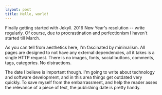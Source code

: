 ```yaml
---
layout: post
title: Hello, world!
---
```


Finally getting started with Jekyll. 2016 New Year's resolution -- write regularly. Of course, due to procrastination and perfectionism I haven't started till March.

As you can tell from aesthetics here, I'm fascinated by minimalism. All pages are designed to not have any external dependencies, all it takes is a single HTTP request. There is no images, fonts, social buttons, comments, tags, categories. No distractions.

The date I believe is important though. I'm going to write about technology and software development, and in this area things get outdated very quickly. To save myself from the embarrassment, and help the reader asses the relevance of a piece of text, the publishing date is pretty handy.
